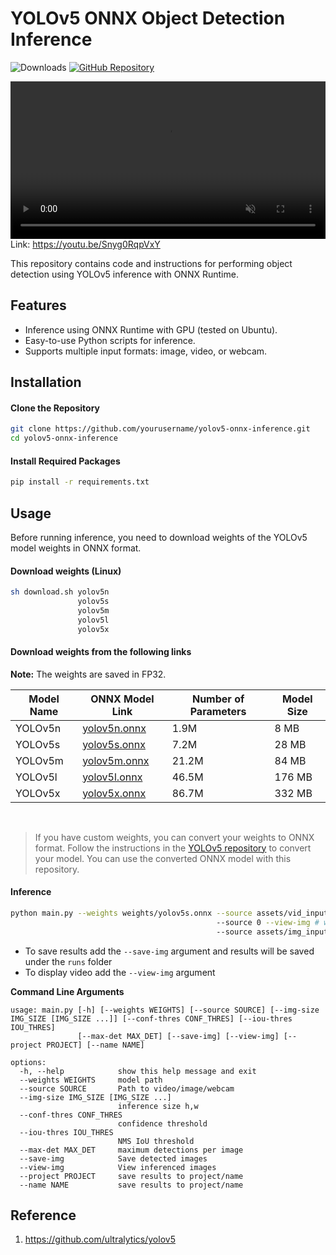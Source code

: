 # YOLOv5 ONNX Object Detection Inference

![Downloads](https://img.shields.io/github/downloads/yakhyo/yolov5-onnx-inference/total)  [![GitHub Repository](https://img.shields.io/badge/GitHub-Repository-blue?logo=github)](https://github.com/yakhyo/yolov5-onnx-inference)

<video controls autoplay loop src="https://github.com/user-attachments/assets/f988c823-0638-44b3-be7e-a77fe423e275" muted="false" width="100%"></video>
Link: https://youtu.be/Snyg0RqpVxY

This repository contains code and instructions for performing object detection using YOLOv5 inference with ONNX Runtime.
## Features

- Inference using ONNX Runtime with GPU (tested on Ubuntu).
- Easy-to-use Python scripts for inference.
- Supports multiple input formats: image, video, or webcam.

## Installation

#### Clone the Repository

```bash
git clone https://github.com/yourusername/yolov5-onnx-inference.git
cd yolov5-onnx-inference
```

#### Install Required Packages

```bash
pip install -r requirements.txt
```

## Usage

Before running inference, you need to download weights of the YOLOv5 model weights in ONNX format.

#### Download weights (Linux)

```bash
sh download.sh yolov5n
               yolov5s
               yolov5m
               yolov5l
               yolov5x
```

#### Download weights from the following links

**Note:** The weights are saved in FP32.

| Model Name | ONNX Model Link                                                                                       | Number of Parameters | Model Size |
| ---------- | ----------------------------------------------------------------------------------------------------- | -------------------- | ---------- |
| YOLOv5n    | [yolov5n.onnx](https://github.com/yakhyo/yolov5-onnx-inference/releases/download/v0.0.1/yolov5n.onnx) | 1.9M                 | 8 MB       |
| YOLOv5s    | [yolov5s.onnx](https://github.com/yakhyo/yolov5-onnx-inference/releases/download/v0.0.1/yolov5s.onnx) | 7.2M                 | 28 MB      |
| YOLOv5m    | [yolov5m.onnx](https://github.com/yakhyo/yolov5-onnx-inference/releases/download/v0.0.1/yolov5m.onnx) | 21.2M                | 84 MB      |
| YOLOv5l    | [yolov5l.onnx](https://github.com/yakhyo/yolov5-onnx-inference/releases/download/v0.0.1/yolov5l.onnx) | 46.5M                | 176 MB     |
| YOLOv5x    | [yolov5x.onnx](https://github.com/yakhyo/yolov5-onnx-inference/releases/download/v0.0.1/yolov5x.onnx) | 86.7M                | 332 MB     |

<br>

> If you have custom weights, you can convert your weights to ONNX format. Follow the instructions in the [YOLOv5 repository](https://github.com/ultralytics/yolov5) to convert your model. You can use the converted ONNX model with this repository.

#### Inference

```bash
python main.py --weights weights/yolov5s.onnx --source assets/vid_input.mp4 # video
                                              --source 0 --view-img # webcam and display
                                              --source assets/img_input.jpg # image
```

- To save results add the `--save-img` argument and results will be saved under the `runs` folder
- To display video add the `--view-img` argument

**Command Line Arguments**

```
usage: main.py [-h] [--weights WEIGHTS] [--source SOURCE] [--img-size IMG_SIZE [IMG_SIZE ...]] [--conf-thres CONF_THRES] [--iou-thres IOU_THRES]
               [--max-det MAX_DET] [--save-img] [--view-img] [--project PROJECT] [--name NAME]

options:
  -h, --help            show this help message and exit
  --weights WEIGHTS     model path
  --source SOURCE       Path to video/image/webcam
  --img-size IMG_SIZE [IMG_SIZE ...]
                        inference size h,w
  --conf-thres CONF_THRES
                        confidence threshold
  --iou-thres IOU_THRES
                        NMS IoU threshold
  --max-det MAX_DET     maximum detections per image
  --save-img            Save detected images
  --view-img            View inferenced images
  --project PROJECT     save results to project/name
  --name NAME           save results to project/name
```

## Reference

1. https://github.com/ultralytics/yolov5
